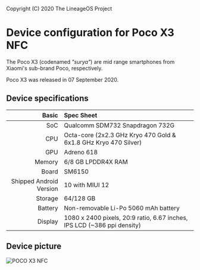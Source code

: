 Copyright (C) 2020 The LineageOS Project

Device configuration for Poco X3 NFC
=========================================

The Poco X3 (codenamed _"surya"_) are mid range smartphones from Xiaomi's sub-brand Poco, respectively.

Poco X3 was released in 07 September 2020.

## Device specifications

Basic   | Spec Sheet
-------:|:-------------------------
SoC     | Qualcomm SDM732 Snapdragon 732G
CPU     | Octa-core (2x2.3 GHz Kryo 470 Gold & 6x1.8 GHz Kryo 470 Silver)
GPU     | Adreno 618
Memory  | 6/8 GB LPDDR4X RAM
Board   | SM6150
Shipped Android Version | 10 with MIUI 12
Storage | 64/128 GB
Battery | Non-removable Li-Po 5060 mAh battery
Display | 1080 x 2400 pixels, 20:9 ratio, 6.67 inches, IPS LCD (~386 ppi density)

## Device picture

![POCO X3 NFC](https://fdn2.gsmarena.com/vv/pics/xiaomi/xiaomi-poco-x3-nfc-1.jpg "POCO X3 NFC")
